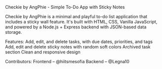 Checkie by AngPhie - Simple To-Do App with Sticky Notes

Checkie by AngPhie is a minimal and playful to-do list application that includes a sticky wall feature. It's built with HTML, CSS, Vanilla JavaScript, and powered by a Node.js + Express backend with JSON-based data storage.

Features:
Add, edit, and delete tasks, with due dates, priorities, and tags
Add, edit and delete sticky notes with random soft colors
Archived task section
Clean and responsive design

Contributors:
Frontend – @hiitsmesofia 
Backend – @Legna10
